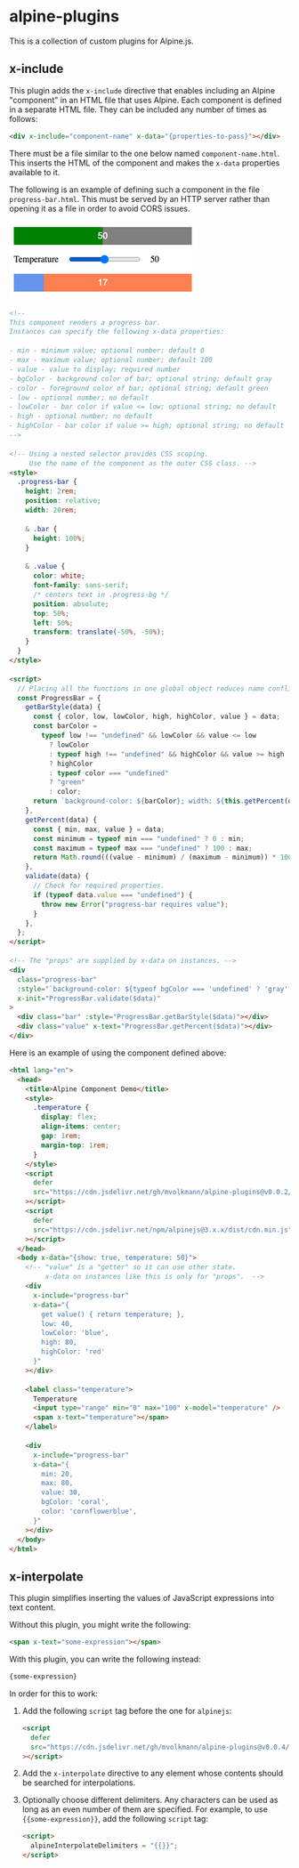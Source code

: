 # alpine-plugins

This is a collection of custom plugins for Alpine.js.

## x-include

This plugin adds the `x-include` directive that enables
including an Alpine "component" in an HTML file that uses Alpine.
Each component is defined in a separate HTML file.
They can be included any number of times as follows:

```html
<div x-include="component-name" x-data="{properties-to-pass}"></div>
```

There must be a file similar to the one below named `component-name.html`.
This inserts the HTML of the component and
makes the `x-data` properties available to it.

The following is an example of defining such a component
in the file `progress-bar.html`.
This must be served by an HTTP server rather than opening it as a file
in order to avoid CORS issues.

![x-include demo](/alpine-x-include.png)

```html
<!--
This component renders a progress bar.
Instances can specify the following x-data properties:

- min - minimum value; optional number; default 0
- max - maximum value; optional number; default 100
- value - value to display; required number
- bgColor - background color of bar; optional string; default gray
- color - foreground color of bar; optional string; default green
- low - optional number; no default
- lowColor - bar color if value <= low; optional string; no default
- high - optional number; no default
- highColor - bar color if value >= high; optional string; no default
-->

<!-- Using a nested selector provides CSS scoping.
     Use the name of the component as the outer CSS class. -->
<style>
  .progress-bar {
    height: 2rem;
    position: relative;
    width: 20rem;

    & .bar {
      height: 100%;
    }

    & .value {
      color: white;
      font-family: sans-serif;
      /* centers text in .progress-bg */
      position: absolute;
      top: 50%;
      left: 50%;
      transform: translate(-50%, -50%);
    }
  }
</style>

<script>
  // Placing all the functions in one global object reduces name conflicts.
  const ProgressBar = {
    getBarStyle(data) {
      const { color, low, lowColor, high, highColor, value } = data;
      const barColor =
        typeof low !== "undefined" && lowColor && value <= low
          ? lowColor
          : typeof high !== "undefined" && highColor && value >= high
          ? highColor
          : typeof color === "undefined"
          ? "green"
          : color;
      return `background-color: ${barColor}; width: ${this.getPercent(data)}%`;
    },
    getPercent(data) {
      const { min, max, value } = data;
      const minimum = typeof min === "undefined" ? 0 : min;
      const maximum = typeof max === "undefined" ? 100 : max;
      return Math.round(((value - minimum) / (maximum - minimum)) * 100);
    },
    validate(data) {
      // Check for required properties.
      if (typeof data.value === "undefined") {
        throw new Error("progress-bar requires value");
      }
    },
  };
</script>

<!-- The "props" are supplied by x-data on instances. -->
<div
  class="progress-bar"
  :style="`background-color: ${typeof bgColor === 'undefined' ? 'gray' : bgColor}`"
  x-init="ProgressBar.validate($data)"
>
  <div class="bar" :style="ProgressBar.getBarStyle($data)"></div>
  <div class="value" x-text="ProgressBar.getPercent($data)"></div>
</div>
```

Here is an example of using the component defined above:

```html
<html lang="en">
  <head>
    <title>Alpine Component Demo</title>
    <style>
      .temperature {
        display: flex;
        align-items: center;
        gap: 1rem;
        margin-top: 1rem;
      }
    </style>
    <script
      defer
      src="https://cdn.jsdelivr.net/gh/mvolkmann/alpine-plugins@v0.0.2/include.js"
    ></script>
    <script
      defer
      src="https://cdn.jsdelivr.net/npm/alpinejs@3.x.x/dist/cdn.min.js"
    ></script>
  </head>
  <body x-data="{show: true, temperature: 50}">
    <!-- "value" is a "getter" so it can use other state.
         x-data on instances like this is only for "props".  -->
    <div
      x-include="progress-bar"
      x-data="{
        get value() { return temperature; },
        low: 40,
        lowColor: 'blue',
        high: 80,
        highColor: 'red'
      }"
    ></div>

    <label class="temperature">
      Temperature
      <input type="range" min="0" max="100" x-model="temperature" />
      <span x-text="temperature"></span>
    </label>

    <div
      x-include="progress-bar"
      x-data="{
        min: 20,
        max: 80,
        value: 30,
        bgColor: 'coral',
        color: 'cornflowerblue',
      }"
    ></div>
  </body>
</html>
```

## x-interpolate

This plugin simplifies inserting the values of JavaScript expressions into text content.

Without this plugin, you might write the following:

```html
<span x-text="some-expression"></span>
```

With this plugin, you can write the following instead:

```html
{some-expression}
```

In order for this to work:

1. Add the following `script` tag before the one for `alpinejs`:

   ```html
   <script
     defer
     src="https://cdn.jsdelivr.net/gh/mvolkmann/alpine-plugins@v0.0.4/interpolate.js"
   ></script>
   ```

1. Add the `x-interpolate` directive to any element
   whose contents should be searched for interpolations.

1. Optionally choose different delimiters.
   Any characters can be used as long as
   an even number of them are specified.
   For example, to use `{{some-expression}}`,
   add the following `script` tag:

   ```html
   <script>
     alpineInterpolateDelimiters = "{{}}";
   </script>
   ```
